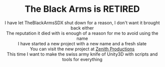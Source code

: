 <div align='center'>

# The Black Arms is RETIRED  
I have let TheBlackArmsSDX shut down for a reason, I don't want it brought back either  
The reputation it died with is enough of a reason for me to avoid using the name  
I have started a new project with a new name and a fresh slate  
You can visit the new project at [Zenith Productions](https://github.com/Zenith-Productions/Zenith-Unity-Kit)  
This time I want to make the swiss army knife of Unity3D with scripts and tools for everything  
